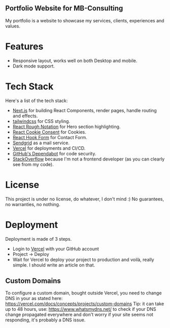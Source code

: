 ## Portfolio Website for MB-Consulting

My portfolio is a website to showcase my services, clients, experiences and values.

# Features

- Responsive layout, works well on both Desktop and mobile.
- Dark mode support.

# Tech Stack

Here's a list of the tech stack:

- [Next.js](https://nextjs.org) for building React Components, render pages, handle routing and effects.
- [tailwindcss](https://tailwindcss.com) for CSS styling.
- [React Rough Notation](https://roughnotation.com) for Hero section highlighting.
- [React Cookie Consent](https://github.com/Mastermindzh/react-cookie-consent) for Cookies.
- [React Hook Form](https://react-hook-form.com) for Contact Form.
- [Sendgrid](https://sendgrid.com/solutions/email-api/) as a mail service.
- [Vercel](https://vercel.com) for deployments and CI/CD.
- [GitHub's Dependabot](https://docs.github.com/en/code-security/dependabot) for code security.
- [StackOverflow](https://stackoverflow.com/questions/tagged/nextjs) because I'm not a frontend developer (as you can clearly see from my code).

# License

This project is under no license, do whatever, I don't mind :)
No guarantees, no warranties, no nothing.

# Deployment

Deployment is made of 3 steps.

- Login to [Vercel](https://vercel.com) with your GitHub account
- Project -> Deploy
- Wait for Vercel to deploy your project to production and voilà, really simple. I should write an article on that.

## Custom Domains
To configure a custom domain, bought outside Vercel, you need to change DNS in your as stated here: https://vercel.com/docs/concepts/projects/custom-domains
Tip: it can take up to 48 hours, use: https://www.whatsmydns.net/ to check if your DNS change propagated everywhere and don't worry if your site seems not responding, it's probably a DNS issue.